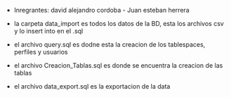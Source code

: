 
- Inregrantes: david alejandro cordoba - Juan esteban herrera

- la carpeta data_import es todos los datos de la BD, esta los archivos csv y lo insert into en el .sql
- el archivo query.sql es dodne esta la creacion de los tablespaces, perfiles y usuarios
- el archivo Creacion_Tablas.sql es donde se encuentra la creacion de las tablas
- el archivo data_export.sql es la exportacion de la data

